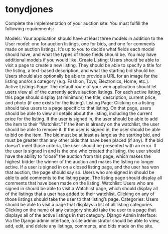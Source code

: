 # tonydjones

Complete the implementation of your auction site. You must fulfill the following requirements:

Models: Your application should have at least three models in addition to the User model: one for auction listings, one for bids, and one for comments made on auction listings. It’s up to you to decide what fields each model should have, and what the types of those fields should be. You may have additional models if you would like.
Create Listing: Users should be able to visit a page to create a new listing. They should be able to specify a title for the listing, a text-based description, and what the starting bid should be. Users should also optionally be able to provide a URL for an image for the listing and/or a category (e.g. Fashion, Toys, Electronics, Home, etc.).
Active Listings Page: The default route of your web application should let users view all of the currently active auction listings. For each active listing, this page should display (at minimum) the title, description, current price, and photo (if one exists for the listing).
Listing Page: Clicking on a listing should take users to a page specific to that listing. On that page, users should be able to view all details about the listing, including the current price for the listing.
If the user is signed in, the user should be able to add the item to their “Watchlist.” If the item is already on the watchlist, the user should be able to remove it.
If the user is signed in, the user should be able to bid on the item. The bid must be at least as large as the starting bid, and must be greater than any other bids that have been placed (if any). If the bid doesn’t meet those criteria, the user should be presented with an error.
If the user is signed in and is the one who created the listing, the user should have the ability to “close” the auction from this page, which makes the highest bidder the winner of the auction and makes the listing no longer active.
If a user is signed in on a closed listing page, and the user has won that auction, the page should say so.
Users who are signed in should be able to add comments to the listing page. The listing page should display all comments that have been made on the listing.
Watchlist: Users who are signed in should be able to visit a Watchlist page, which should display all of the listings that a user has added to their watchlist. Clicking on any of those listings should take the user to that listing’s page.
Categories: Users should be able to visit a page that displays a list of all listing categories. Clicking on the name of any category should take the user to a page that displays all of the active listings in that category.
Django Admin Interface: Via the Django admin interface, a site administrator should be able to view, add, edit, and delete any listings, comments, and bids made on the site.
